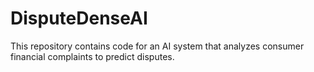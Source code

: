 # DisputeDenseAI
This repository contains code for an AI system that analyzes consumer financial complaints to predict disputes.
